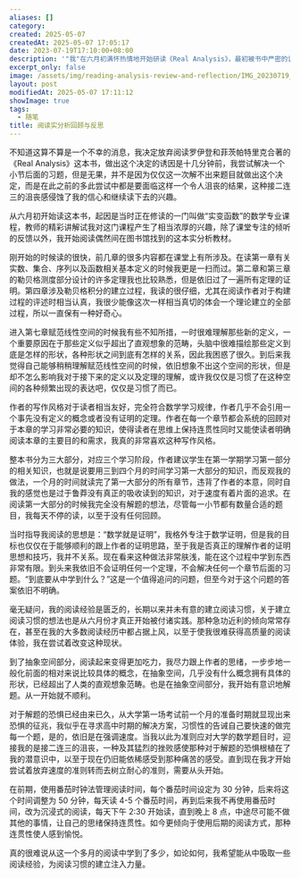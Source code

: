 ```yaml
---
aliases: []
category: 
created: 2025-05-07
createdAt: 2025-05-07 17:05:17
date: 2023-07-19T17:10:00+08:00
description: '"我"在六月初满怀热情地开始研读《Real Analysis》，最初被书中严密的证明体系吸引，每天沉浸其中5-6小时。前四章关于勒贝格测度和积分的内容尚能应对，但进入第七章赋范线性空间后，抽象的数学概念逐渐超出直观想象能力。虽然作者友好的写作风格让阅读过程保持连贯，但"我"犯下关键错误：过分追求阅读速度而忽略习题训练，一个月就"速通"了本应花费3-4个月的第一部分。当真正开始解题时，长期积累的解题恐惧与挫败感集中爆发，最终在连续解题失败后决定暂停。这次经历让"我"深刻意识到数学学习不能仅停留在理解证明层面，更需要通过解题内化知识。尽管暂时放弃，这段阅读历程让"我"重新审视了自己的学习方式，认识到耐心比速度更重要，实践比理论更关键。'
excerpt_only: false
image: /assets/img/reading-analysis-review-and-reflection/IMG_20230719_150028-1024x768.jpg
layout: post
modifiedAt: 2025-05-07 17:11:12
showImage: true
tags:
  - 随笔
title: 阅读实分析回顾与反思
---
```


不知道这算不算是一个不幸的消息，我决定放弃阅读罗伊登和菲茨帕特里克合著的《Real Analysis》这本书，做出这个决定的诱因是十几分钟前，我尝试解决一个小节后面的习题，但是无果，并不是因为仅仅这一次解不出来题目就做出这个决定，而是在此之前的多此尝试中都是要面临这样一个令人沮丧的结果，这种接二连三的沮丧感侵蚀了我的信心和继续读下去的兴趣。

从六月初开始读这本书，起因是当时正在修读的一门叫做“实变函数”的数学专业课程，教师的精彩讲解试我对这门课程产生了相当浓厚的兴趣，除了课堂专注的倾听的反馈以外，我开始阅读偶然间在图书馆找到的这本实分析教材。

刚开始的时候读的很快，前几章的很多内容都在课堂上有所涉及。在读第一章有关实数、集合、序列以及函数相关基本定义的时候我更是一扫而过。第二章和第三章的勒贝格测度部分设计的许多定理我也比较熟悉，但是依旧过了一遍所有定理的证明。第四章涉及勒贝格积分的建立过程，我读的很仔细，尤其在阅读作者对于构建过程的评述时相当认真，我很少能像这次一样相当真切的体会一个理论建立的全部过程，所以一直保有一种好奇心。

进入第七章赋范线性空间的时候我有些不知所措，一时很难理解那些新的定义，一个重要原因在于那些定义似乎超出了直观想象的范畴，头脑中很难描绘那些定义到底是怎样的形状，各种形状之间到底有怎样的关系，因此我困惑了很久。到后来我觉得自己能够稍稍理解赋范线性空间的时候，依旧想象不出这个空间的形状，但是却不怎么影响我对于接下来的定义以及定理的理解，或许我仅仅是习惯了在这种空间的各种频繁出现的表达吧，仅仅是习惯了而已。

作者的写作风格对于读者相当友好，完全符合数学学习规律，作者几乎不会引用一个事先没有定义的概念或者没有证明的定理。作者在每一个章节都会系统的回顾对于本章的学习非常必要的知识，使得读者在思维上保持连贯性同时又能使读者明确阅读本章的主要目的和需求，我真的非常喜欢这种写作风格。

整本书分为三大部分，对应三个学习阶段，作者建议学生在第一学期学习第一部分的相关知识，也就是说要用三到四个月的时间学习第一大部分的知识，而反观我的做法，一个月的时间就读完了第一大部分的所有章节，违背了作者的本意，同时自我的感觉也是过于鲁莽没有真正的吸收读到的知识，对于速度有着片面的追求。在阅读第一大部分的时候我完全没有解题的想法，尽管每一小节都有数量合适的题目，我每天不停的读，以至于没有任何回顾。

当时指导我阅读的思想是：“数学就是证明”，我格外专注于数学证明，但是我的目标也仅仅在于能够顺利的跟上作者的证明思路，至于我是否真正的理解作者的证明思想和技巧，我并不关系。现在看来这种做法非常肤浅，能在这个过程中学到东西非常有限。到头来我依旧不会证明任何一个定理，不会解决任何一个章节后面的习题。“到底要从中学到什么？”这是一个值得追问的问题，但至今对于这个问题的答案依旧不明确。

毫无疑问，我的阅读经验是匮乏的，长期以来并未有意的建立阅读习惯，关于建立阅读习惯的想法也是从六月份才真正开始被付诸实践。那种急功近利的倾向常常存在，甚至在我的大多数阅读经历中都占据上风，以至于使我很难获得高质量的阅读体验，我在尝试着改变这种现状。

到了抽象空间部分，阅读起来变得更加吃力，我尽力跟上作者的思绪，一步步地一般化前面的相对来说比较具体的概念，在抽象空间，几乎没有什么概念拥有具体的形状，已经超出了人类的直观想象范畴。也是在抽象空间部分，我开始有意识地解题。从一开始就不顺利。

对于解题的恐惧已经由来已久，从大学第一场考试前一个月的准备时期就显现出来恐惧的征兆，我似乎在寻求高中时期的解决方案，习惯性的告诫自己要快速的做完每一个题，是的，依旧是在强调速度。当我以此为准则应对大学的数学题目时，迎接我的是接二连三的沮丧，一种及其猛烈的挫败感使那种对于解题的恐惧根植在了我的潜意识中，以至于现在仍旧能依稀感受到那种痛苦的感受。直到现在我才开始尝试着放弃速度的准则转而去树立耐心的准则，需要从头开始。

在前期，使用番茄时钟法管理阅读时间，每个番茄时间设定为 30 分钟，后来将这个时间调整为 50 分钟，每天读 4-5 个番茄时间，再到后来我不再使用番茄时间，改为沉浸式的阅读，每天下午 2:30 开始读，直到晚上 8 点，中途尽可能不做其他的事情，让自己的思绪保持连贯性。如今更倾向于使用后期的阅读方式，那种连贯性使人感到愉悦。

真的很难说从这一个多月的阅读中学到了多少，如论如何，我希望能从中吸取一些阅读经验，为阅读习惯的建立注入力量。
